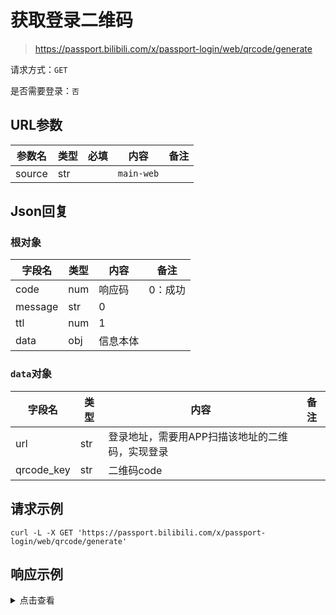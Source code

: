 # 获取登录二维码

> https://passport.bilibili.com/x/passport-login/web/qrcode/generate

请求方式：`GET`

是否需要登录：`否`

## URL参数

| 参数名    | 类型  | 必填  | 内容         | 备注  |
|--------|-----|-----|------------|-----|
| source | str |     | `main-web` |     |

## Json回复

### 根对象

| 字段名     | 类型  | 内容   | 备注   |
|---------|-----|------|------|
| code    | num | 响应码  | 0：成功 |
| message | str | 0    |      |
| ttl     | num | 1    |      |
| data    | obj | 信息本体 |      |

### `data`对象

| 字段名        | 类型  | 内容                        | 备注  |
|------------|-----|---------------------------|-----|
| url        | str | 登录地址，需要用APP扫描该地址的二维码，实现登录 |     |
| qrcode_key | str | 二维码code                   |     |

## 请求示例

```shell
curl -L -X GET 'https://passport.bilibili.com/x/passport-login/web/qrcode/generate'
```

## 响应示例

<details>
<summary>点击查看</summary>

```json
{
    "code": 0,
    "message": "0",
    "ttl": 1,
    "data": {
        "url": "https://passport.bilibili.com/h5-app/passport/login/scan?navhide=1&qrcode_key=4cef8584ff9ba515d912e2e8d4982e58&from=",
        "qrcode_key": "4cef8584ff9ba515d912e2e8d4982e58"
    }
}
```
</details>